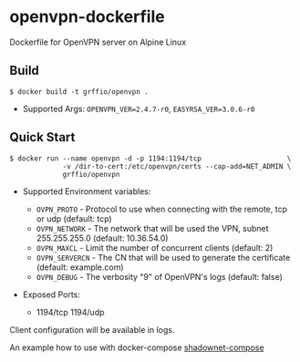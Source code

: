 # openvpn-dockerfile
Dockerfile for OpenVPN server on Alpine Linux

Build
-----
```
$ docker build -t grffio/openvpn .
```
- Supported Args: `OPENVPN_VER=2.4.7-r0`, `EASYRSA_VER=3.0.6-r0`

Quick Start
-----------
```
$ docker run --name openvpn -d -p 1194:1194/tcp                     \
             -v /dir-to-cert:/etc/openvpn/certs --cap-add=NET_ADMIN \
             grffio/openvpn
```
- Supported Environment variables:
  - `OVPN_PROTO` - Protocol to use when connecting with the remote, tcp or udp (default: tcp)
  - `OVPN_NETWORK` - The network that will be used the VPN, subnet 255.255.255.0 (default: 10.36.54.0)
  - `OVPN_MAXCL` - Limit the number of concurrent clients (default: 2)
  - `OVPN_SERVERCN` - The CN that will be used to generate the certificate (default: example.com)
  - `OVPN_DEBUG` - The verbosity "9" of OpenVPN's logs (default: false)
 
- Exposed Ports:
  - 1194/tcp 1194/udp

Client configuration will be available in logs.

An example how to use with docker-compose [shadownet-compose](https://github.com/grffio/shadownet-compose)
